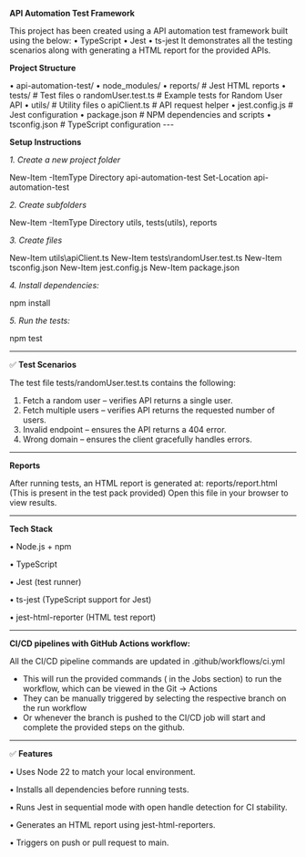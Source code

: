 **API Automation Test Framework**

This project has been created using a API automation test framework built using the below: 
•	TypeScript
•	Jest
•	ts-jest 
It demonstrates all the testing scenarios along with generating a HTML report for the provided APIs.

**Project Structure**

•	api-automation-test/
•	node_modules/
•	reports/ # Jest HTML reports
•	tests/ # Test files
o	randomUser.test.ts # Example tests for Random User API
•	utils/ # Utility files
o	apiClient.ts # API request helper
•	jest.config.js # Jest configuration
•	package.json # NPM dependencies and scripts
•	tsconfig.json # TypeScript configuration ---

**Setup Instructions**

_1. Create a new project folder_

New-Item -ItemType Directory api-automation-test
Set-Location api-automation-test

_2.	Create subfolders_

New-Item -ItemType Directory utils, tests(utils), reports

_3.	Create files_

New-Item utils\apiClient.ts
New-Item tests\randomUser.test.ts
New-Item tsconfig.json
New-Item jest.config.js
New-Item package.json

_4.	Install dependencies:_

npm install

_5.	Run the tests:_

npm test
________________________________________
✅ **Test Scenarios**

The test file tests/randomUser.test.ts contains the following:

1.	Fetch a random user – verifies API returns a single user.
2.	Fetch multiple users – verifies API returns the requested number of users.
3.	Invalid endpoint – ensures the API returns a 404 error.
4.	Wrong domain – ensures the client gracefully handles errors.
________________________________________
**Reports**

After running tests, an HTML report is generated at:
reports/report.html (This is present in the test pack provided)
Open this file in your browser to view results.
________________________________________
**Tech Stack**

•	Node.js + npm

•	TypeScript

•	Jest (test runner)

•	ts-jest (TypeScript support for Jest)

•	jest-html-reporter (HTML test report)

________________________________________
**CI/CD pipelines with GitHub Actions workflow:**

All the CI/CD pipeline commands are updated in .github/workflows/ci.yml 

-	This will run the provided commands ( in the Jobs section) to run the workflow, which can be viewed in the Git -> Actions
-	They can be manually triggered by selecting the respective branch on the run workflow
-	Or whenever the branch is pushed to the CI/CD job will start and complete the provided steps on the github.
________________________________________
✅ **Features**

•	Uses Node 22 to match your local environment.

•	Installs all dependencies before running tests.

•	Runs Jest in sequential mode with open handle detection for CI stability.

•	Generates an HTML report using jest-html-reporters.

•	Triggers on push or pull request to main.
